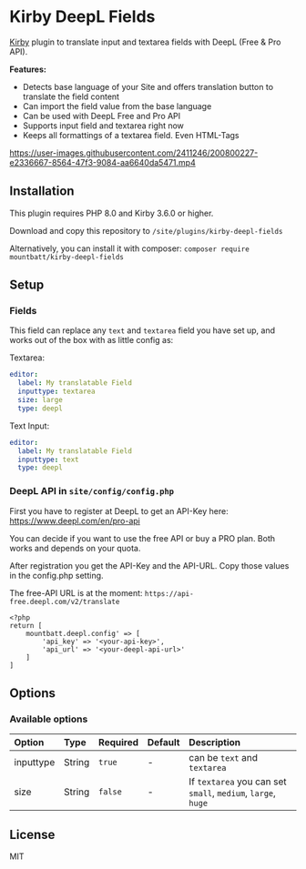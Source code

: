 # Kirby DeepL Fields

[Kirby](https://getkirby.com) plugin to translate input and textarea fields with DeepL (Free & Pro API).

**Features:**
 - Detects base language of your Site and offers translation button to translate the field content
 - Can import the field value from the base language
 - Can be used with DeepL Free and Pro API
 - Supports input field and textarea right now
 - Keeps all formattings of a textarea field. Even HTML-Tags
 

https://user-images.githubusercontent.com/2411246/200800227-e2336667-8564-47f3-9084-aa6640da5471.mp4


## Installation

This plugin requires PHP 8.0 and Kirby 3.6.0 or higher.

Download and copy this repository to ```/site/plugins/kirby-deepl-fields```

Alternatively, you can install it with composer: ```composer require mountbatt/kirby-deepl-fields```


## Setup

### Fields

This field can replace any `text` and `textarea` field you have set up, and works out of the box with as little config as:

Textarea:
```yaml
editor:
  label: My translatable Field
  inputtype: textarea
  size: large
  type: deepl
```

Text Input:
```yaml
editor:
  label: My translatable Field
  inputtype: text
  type: deepl
```

### DeepL API in `site/config/config.php`

First you have to register at DeepL to get an API-Key here: 
https://www.deepl.com/en/pro-api

You can decide if you want to use the free API or buy a PRO plan. Both works and depends on your quota.

After registration you get the API-Key and the API-URL. Copy those values in the config.php setting.

The free-API URL is at the moment: `https://api-free.deepl.com/v2/translate`


````
<?php
return [
    mountbatt.deepl.config' => [
        'api_key' => '<your-api-key>',
        'api_url' => '<your-deepl-api-url>'
    ]
]
````

## Options

### Available options

| Option     | Type   | Required | Default                | Description                                                 |
|:-----------|:-------|:---------|:-----------------------|:------------------------------------------------------------|
| inputtype  | String | `true`   | -                      | can be `text` and `textarea`                                |
| size       | String | `false`  | -                      | If `textarea` you can set `small`, `medium`, `large`, `huge`|

## License

MIT


